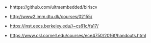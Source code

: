 

* hhttps://github.com/ultraembedded/biriscv

* http://www2.imm.dtu.dk/courses/02155/

* https://inst.eecs.berkeley.edu//~cs61c/fa17/

* https://www.csl.cornell.edu/courses/ece4750/2016f/handouts.html


